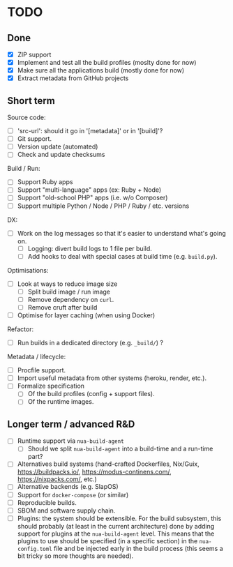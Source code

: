 # TODO

## Done

- [x] ZIP support
- [x] Implement and test all the build profiles (moslty done for now)
- [x] Make sure all the applications build (mostly done for now)
- [x] Extract metadata from GitHub projects

## Short term

Source code:

- [ ] 'src-url': should it go in '[metadata]' or in '[build]'?
- [ ] Git support.
- [ ] Version update (automated)
- [ ] Check and update checksums

Build / Run:

- [ ] Support Ruby apps
- [ ] Support "multi-language" apps (ex: Ruby + Node)
- [ ] Support "old-school PHP" apps (i.e. w/o Composer)
- [ ] Support multiple Python / Node / PHP / Ruby / etc. versions

DX:

- [ ] Work on the log messages so that it's easier to understand what's going on.
  - [ ] Logging: divert build logs to 1 file per build.
  - [ ] Add hooks to deal with special cases at build time (e.g. `build.py`).

Optimisations:

- [ ] Look at ways to reduce image size
  - [ ] Split build image / run image
  - [ ] Remove dependency on `curl`.
  - [ ] Remove cruft after build
- [ ] Optimise for layer caching (when using Docker)

Refactor:

- [ ] Run builds in a dedicated directory (e.g. `_build/`) ?

Metadata / lifecycle:

- [ ] Procfile support.
- [ ] Import useful metadata from other systems (heroku, render, etc.).
- [ ] Formalize specification
  - [ ] Of the build profiles (config + support files).
  - [ ] Of the runtime images.

## Longer term / advanced R&D

- [ ] Runtime support via `nua-build-agent`
  - [ ] Should we split `nua-build-agent` into a build-time and a run-time part?
- [ ] Alternatives build systems (hand-crafted Dockerfiles, Nix/Guix, https://buildpacks.io/, https://modus-continens.com/, https://nixpacks.com/, etc.)
- [ ] Alternative backends (e.g. SlapOS)
- [ ] Support for `docker-compose` (or similar)
- [ ] Reproducible builds.
- [ ] SBOM and software supply chain.
- [ ] Plugins: the system should be extensible. For the build subsystem, this should probably (at least in the current architecture) done by adding support for plugins at the `nua-build-agent` level. This means that the plugins to use should be specified (in a specific section) in the `nua-config.toml` file and be injected early in the build process (this seems a bit tricky so more thoughts are needed).
